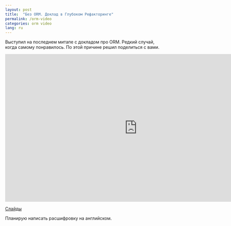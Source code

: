 ```yaml
---
layout: post
title:  "Без ORM. Доклад в Глубоком Рефакторинге"
permalink: /orm-video
categories: orm video
lang: ru
---
```


Выступил на последнем митапе с докладом про ORM. Редкий случай, когда самому
понравилось. По этой причине решил поделиться с вами.

<iframe width="854" height="480" src="https://www.youtube.com/embed/qEfNez0Ht7s"
frameborder="0" gesture="media" allowfullscreen></iframe>

[Слайды](https://speakerdeck.com/deeprefactoring/biez-orm)

Планирую написать расшифровку на английском.
